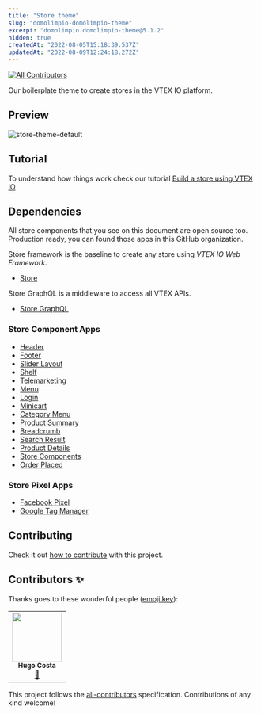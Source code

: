 ```yaml
---
title: "Store theme"
slug: "domolimpio-domolimpio-theme"
excerpt: "domolimpio.domolimpio-theme@5.1.2"
hidden: true
createdAt: "2022-08-05T15:18:39.537Z"
updatedAt: "2022-08-09T12:24:18.272Z"
---
```

<!-- ALL-CONTRIBUTORS-BADGE:START - Do not remove or modify this section -->
[![All Contributors](https://img.shields.io/badge/all_contributors-1-orange.svg?style=flat-square)](#contributors-)
<!-- ALL-CONTRIBUTORS-BADGE:END -->
Our boilerplate theme to create stores in the VTEX IO platform.

## Preview
![store-theme-default](https://user-images.githubusercontent.com/1354492/63937047-e8d81c80-ca37-11e9-86fc-61e88847bbfb.png)

## Tutorial
To understand how things work check our tutorial [Build a store using VTEX IO](https://vtex.io/docs/getting-started/build-stores-with-store-framework/1/)

## Dependencies
All store components that you see on this document are open source too. Production ready, you can found those apps in this GitHub organization.

Store framework is the baseline to create any store using _VTEX IO Web Framework_.
- [Store](https://github.com/vtex-apps/store/blob/master/README.md)

Store GraphQL is a middleware to access all VTEX APIs.
- [Store GraphQL](https://github.com/vtex-apps/store-graphql/blob/master/docs/README.md)

### Store Component Apps
- [Header](https://github.com/vtex-apps/store-header/blob/master/docs/README.md)
- [Footer](https://github.com/vtex-apps/store-footer/blob/master/docs/README.md)
- [Slider Layout](https://github.com/vtex-apps/slider-layout/blob/master/docs/README.md)
- [Shelf](https://github.com/vtex-apps/shelf/blob/master/docs/README.md)
- [Telemarketing](https://github.com/vtex-apps/telemarketing/blob/master/docs/README.md)
- [Menu](https://github.com/vtex-apps/menu/blob/master/docs/README.md)
- [Login](https://github.com/vtex-apps/login/blob/master/docs/README.md)
- [Minicart](https://github.com/vtex-apps/minicart/blob/master/docs/README.md)
- [Category Menu](https://github.com/vtex-apps/category-menu/blob/master/docs/README.md)
- [Product Summary](https://github.com/vtex-apps/product-summary/blob/master/docs/README.md)
- [Breadcrumb](https://github.com/vtex-apps/breadcrumb/blob/master/docs/README.md)
- [Search Result](https://github.com/vtex-apps/search-result/blob/master/docs/README.md)
- [Product Details](https://github.com/vtex-apps/product-details/blob/master/docs/README.md)
- [Store Components](https://github.com/vtex-apps/store-components/blob/master/docs/README.md)
- [Order Placed](https://github.com/vtex-apps/order-placed/blob/master/docs/README.md) 

### Store Pixel Apps

 - [Facebook Pixel](https://github.com/vtex-apps/facebook-pixel/blob/master/docs/README.md)
 - [Google Tag Manager](https://github.com/vtex-apps/google-tag-manager/blob/master/docs/README.md)

## Contributing

Check it out [how to contribute](https://github.com/vtex-apps/awesome-io#contributing) with this project.

## Contributors ✨

Thanks goes to these wonderful people ([emoji key](https://allcontributors.org/docs/en/emoji-key)):

<!-- ALL-CONTRIBUTORS-LIST:START - Do not remove or modify this section -->
<!-- prettier-ignore-start -->
<!-- markdownlint-disable -->
<table>
  <tr>
    <td align="center"><a href="http://www.hugoccosta.com"><img src="https://avatars2.githubusercontent.com/u/20212776?v=4" width="100px;" alt=""/><br /><sub><b>Hugo Costa</b></sub></a><br /><a href="https://github.com/vtex-apps/store-theme/commits?author=hugocostadev" title="Documentation">📖</a></td>
  </tr>
</table>

<!-- markdownlint-enable -->
<!-- prettier-ignore-end -->
<!-- ALL-CONTRIBUTORS-LIST:END -->

This project follows the [all-contributors](https://github.com/all-contributors/all-contributors) specification. Contributions of any kind welcome!